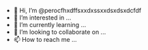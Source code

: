 - 👋 Hi, I’m @perocfhxdffsxxdxssxxdsxdsxdcfdf
- 👀 I’m interested in ...
- 🌱 I’m currently learning ...
- 💞️ I’m looking to collaborate on ...
- 📫 How to reach me ...

<!---
perocfhxdffsxxdxssxxdsxdsxdcfdf/perocfhxdffsxxdxssxxdsxdsxdcfdf is a ✨ special ✨ repository because its `README.md` (this file) appears on your GitHub profile.
You can click the Preview link to take a look at your changes.
--->
